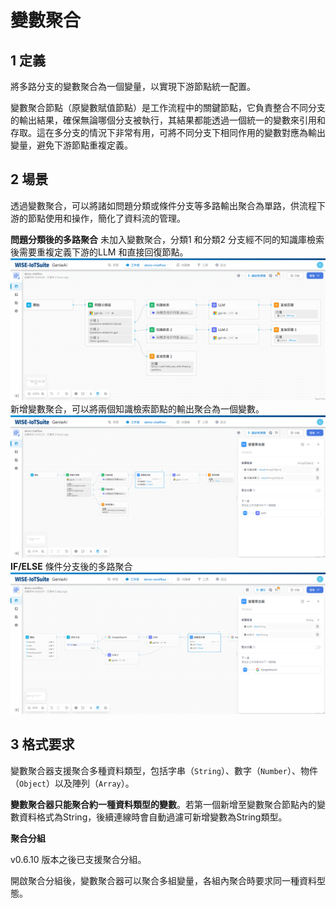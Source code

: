 # 變數聚合
## 1 定義
將多路分支的變數聚合為一個變量，以實現下游節點統一配置。

變數聚合節點（原變數賦值節點）是工作流程中的關鍵節點，它負責整合不同分支的輸出結果，確保無論哪個分支被執行，其結果都能透過一個統一的變數來引用和存取。這在多分支的情況下非常有用，可將不同分支下相同作用的變數對應為輸出變量，避免下游節點重複定義。

## 2 場景
透過變數聚合，可以將諸如問題分類或條件分支等多路輸出聚合為單路，供流程下游的節點使用和操作，簡化了資料流的管理。

**問題分類後的多路聚合**
未加入變數聚合，分類1 和分類2 分支經不同的知識庫檢索後需要重複定義下游的LLM 和直接回復節點。
![問題分類（無變數聚合）](/工作流程/節點說明/images/問題分類（無變數聚合）.png)
新增變數聚合，可以將兩個知識檢索節點的輸出聚合為一個變數。
![問題分類後的多路聚合](/工作流程/節點說明/images/問題分類後的多路聚合.png)
**IF/ELSE** 條件分支後的多路聚合
![if_else問題分類後的多路聚合](/工作流程/節點說明/images/if_else問題分類後的多路聚合.png)
## 3 格式要求
變數聚合器支援聚合多種資料類型，包括字串（```String```）、數字（```Number```）、物件（```Object```）以及陣列（```Array```）。

**變數聚合器只能聚合約一種資料類型的變數**。若第一個新增至變數聚合節點內的變數資料格式為String，後續連線時會自動過濾可新增變數為String類型。

**聚合分組**

v0.6.10 版本之後已支援聚合分組。

開啟聚合分組後，變數聚合器可以聚合多組變量，各組內聚合時要求同一種資料型態。